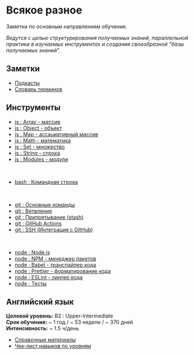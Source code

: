 # Всякое разное

Заметки по основным направлениям обучения.

_Ведутся с целью структурирования получаемых знаний, параллельной практики в изучаемых инструментах и создания своеобразной "базы получаемых знаний"._

## Заметки

- [Подкасты](./md/notes-podcasts.md)
- [Словарь терминов](./md/notes-dictionary.md)

## Инструменты

- [js : Array - массив](./md/js-array.md)
- [js : Object - объект](./md/js-object.md)
- [js : Map - ассациативный массив](./md/js-map.md)
- [js : Math - математика](./md/js-math.md)
- [js : Set - множество](./md/js-set.md)
- [js : String - строка](./md/js-string.md)
- [js : Modules - модули](./md/js-modules.md)

<br>

- [bash : Командная строка](./md/bash.md)

<br>

- [git : Основные команды](./md/git.md)
- [git : Ветвление](./md/git-branch.md)
- [git : Припрятывание (stash)](./md/git-stash.md)
- [git : GitHub Actions](./md/git-github-actions.md)
- [git : SSH (Интеграция с GitHub)](./md/git-ssh.md)

<br>

- [node : Node.js](./md/node.md)
- [node : NPM - менеджер пакетов](./md/node-npm.md)
- [node : Babel - транспайлер кода](./md/node-babel.md)
- [node : Prettier - форматирование кода](./md/node-prettier.md)
- [node : ESLint - линтер кода](./md/node-eslint.md)
- [node : Тесты](./md/node-test.md)

## Английский язык

**Целевой уровень:** B2 : Upper-Intermediate<br>
**Срок обучения:** ~ 1 год / ~ 53 недели / ~ 370 дней<br>
**Интенсивность:** ~ 1.5 ч/день

- [Справочные материалы](./md/eng-sources.md)
- [Чек-лист навыков по уровням](./md/eng-levels.md)

